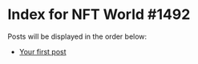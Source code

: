# Index for NFT World #1492
Posts will be displayed in the order below:

- [Your first post](./001-first.md)

